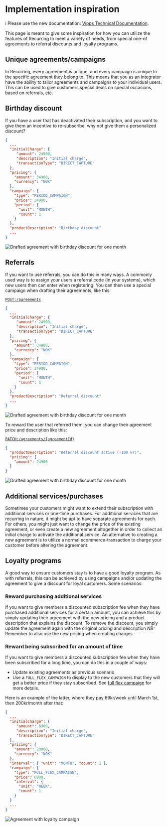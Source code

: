 <!-- START_METADATA
---
title: "Inspiration"
sidebar_position: 16
---
END_METADATA -->

# Implementation inspiration

<!-- START_COMMENT -->

ℹ️ Please use the new documentation:
[Vipps Technical Documentation](https://vippsas.github.io/vipps-developer-docs/).

<!-- END_COMMENT -->

This page is meant to give some inspiration for how you can utilize the features of Recurring to meet a variety of needs, from special one-of agreements to referral discounts and loyalty programs.

## Unique agreements/campaigns

In Recurring, every agreement is unique, and every campaign is unique to the specific agreement they belong to. This means that you as an integrator have the ability to tailor agreements and campaigns to your individual users.
This can be used to give customers special deals on special occasions, based on referrals, etc.

## Birthday discount

If you have a user that has deactivated their subscription, and you want to give them an incentive to re-subscribe, why not give them a personalized discount?

```json
{
  ...
  "initialCharge": {
     "amount": 24900,
     "description": "Initial charge",
     "transactionType": "DIRECT_CAPTURE"
  },
  "pricing": {
    "amount": 34900,
    "currency": "NOK"
  },
  "campaign": {
    "type": "PERIOD_CAMPAIGN",
    "price": 24900,
    "period": {
      "unit": "MONTH",
      "count": 1
    }
  },
  "productDescription": "Birthday discount"
  ...
}
```

![Drafted agreement with birthday discount for one month](../images/howitworks-inspiration/birthday-discount.jpg)

## Referrals

If you want to use referrals, you can do this in many ways. A commonly used way is to assign your users a referral code (in your systems), which new users then can enter when registering. You can then use a special campaign when drafting their agreements, like this:

[`POST:/agreements`][draft-agreement-endpoint]

```json
{
  ...
  "initialCharge": {
     "amount": 24900,
     "description": "Initial charge",
     "transactionType": "DIRECT_CAPTURE"
  },
  "pricing": {
    "amount": 34900,
    "currency": "NOK"
  },
  "campaign": {
    "type": "PERIOD_CAMPAIGN",
    "price": 24900,
    "period": {
      "unit": "MONTH",
      "count": 1
    }
  },
  "productDescription": "Referral discount"
  ...
}
```

![Drafted agreement with birthday discount for one month](../images/howitworks-inspiration/referral-discount.jpg)

To reward the user that referred them, you can change their agreement price and description like this:

[`PATCH:/agreements/{agreementId}`][update-agreement-patch-endpoint]

```json
{
  "productDescription": "Referral discount active (-100 kr)",
  "pricing": {
    "amount": 24900
  }
}
```

![Drafted agreement with birthday discount for one month](../images/howitworks-inspiration/agreement-with-referral-discount.jpg)

## Additional services/purchases

Sometimes your customers might want to extend their subscription with additional services or one-time purchases. For additional services that are recurring in nature, it might be apt to have separate agreements for each. For others, you might just want to change the price of the existing agreement, or even create a new agreement altogether in order to collect an initial charge to activate the additional service. An alternative to creating a new agreement is to utilize a normal ecommerce-transaction to charge your customer before altering the agreement.

## Loyalty programs

A good way to ensure customers stay is to have a good loyalty program. As with referrals, this can be achieved by using campaigns and/or updating the agreement to give a discount for loyal customers. Some scenarios:

### Reward purchasing additional services

If you want to give members a discounted subscription fee when they have purchased additional services for a certain amount,
you can achieve this by simply updating their agreement with the new pricing and a product description that explains the discount.
To remove the discount, you simply update the agreement again with the original pricing and description
*NB:* Remember to also use the new pricing when creating charges

### Reward being subscribed for an amount of time

If you want to give members a discounted subscription fee when they have been subscribed for a long time, you can do this in a couple of ways:

- Update existing agreements as previous scenario.
- Use a `FULL_FLEX_CAMPAIGN` to display to the new customers that they will get a better price if they stay subscribed. See [full flex campaign](../vipps-recurring-api.md#full-flex-campaign) for more details.

Here is an example of the latter, where they pay 69kr/week until March 1st, then 200kr/month after that:

```json
{
  ...
  "initialCharge": {
     "amount": 6900,
     "description": "Initial charge",
     "transactionType": "DIRECT_CAPTURE"
  },
  "pricing": {
    "amount": 20000,
    "currency": "NOK"
  },
  "interval": { "unit": "MONTH", "count": 1 },
  "campaign": {
    "type": "FULL_FLEX_CAMPAIGN",
    "price": 6900,
    "interval": {
      "unit": "WEEK",
      "count": 1
    }
  }
  ...
}
```

![Agreement with loyalty campaign](../images/howitworks-inspiration/loyalty-campaign.jpg)

[draft-agreement-endpoint]: https://vippsas.github.io/vipps-developer-docs/api/recurring#tag/Agreement-v3-endpoints/operation/DraftAgreementV3
[fetch-agreement-endpoint]: https://vippsas.github.io/vipps-developer-docs/api/recurring#tag/Agreement-v3-endpoints/operation/FetchAgreementV3
[update-agreement-patch-endpoint]: https://vippsas.github.io/vipps-developer-docs/api/recurring#tag/Agreement-v3-endpoints/operation/UpdateAgreementPatchV3
[force-accept-agreement-endpoint]: https://vippsas.github.io/vipps-developer-docs/api/recurring#tag/Agreement-v3-endpoints/operation/acceptUsingPATCHV3
[list-charges-endpoint]: https://vippsas.github.io/vipps-developer-docs/api/recurring#tag/Charge-v3-endpoints/operation/ListChargesV3
[create-charge-endpoint]: https://vippsas.github.io/vipps-developer-docs/api/recurring#tag/Charge-v3-endpoints/operation/CreateChargeV3
[fetch-charge-endpoint]: https://vippsas.github.io/vipps-developer-docs/api/recurring#tag/Charge-v3-endpoints/operation/FetchChargeV3
[cancel-charge-endpoint]: https://vippsas.github.io/vipps-developer-docs/api/recurring#tag/Charge-v3-endpoints/operation/CancelChargeV3
[capture-charge-endpoint]: https://vippsas.github.io/vipps-developer-docs/api/recurring#tag/Charge-v3-endpoints/operation/CaptureChargeV3
[refund-charge-endpoint]: https://vippsas.github.io/vipps-developer-docs/api/recurring#tag/Charge-v3-endpoints/operation/RefundChargeV3
[userinfo-endpoint]: https://vippsas.github.io/vipps-developer-docs/api/recurring#tag/Userinfo-Endpoint/operation/getUserinfo
[access-token-endpoint]: https://vippsas.github.io/vipps-developer-docs/api/recurring#tag/Authorization-Service/operation/getAccessToken
[vipps-test-environment]: https://vippsas.github.io/vipps-developer-docs/docs/vipps-developers/test-environment
